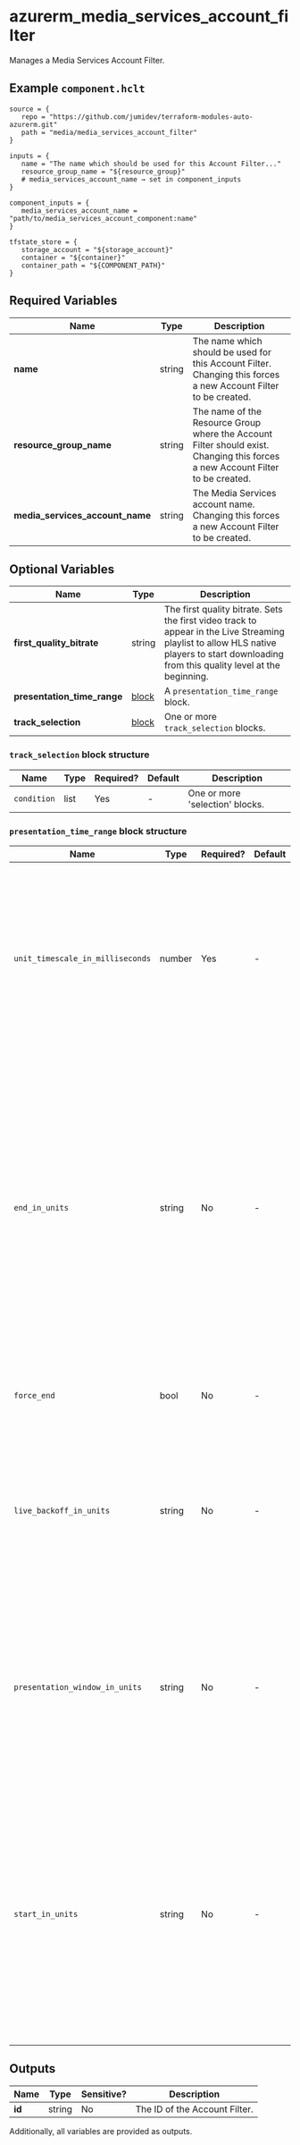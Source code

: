 # azurerm_media_services_account_filter

Manages a Media Services Account Filter.

## Example `component.hclt`

```hcl
source = {
   repo = "https://github.com/jumidev/terraform-modules-auto-azurerm.git"   
   path = "media/media_services_account_filter"   
}

inputs = {
   name = "The name which should be used for this Account Filter..."   
   resource_group_name = "${resource_group}"   
   # media_services_account_name → set in component_inputs
}

component_inputs = {
   media_services_account_name = "path/to/media_services_account_component:name"   
}

tfstate_store = {
   storage_account = "${storage_account}"   
   container = "${container}"   
   container_path = "${COMPONENT_PATH}"   
}

```

## Required Variables

| Name | Type |  Description |
| ---- | --------- |  ----------- |
| **name** | string |  The name which should be used for this Account Filter. Changing this forces a new Account Filter to be created. | 
| **resource_group_name** | string |  The name of the Resource Group where the Account Filter should exist. Changing this forces a new Account Filter to be created. | 
| **media_services_account_name** | string |  The Media Services account name. Changing this forces a new Account Filter to be created. | 

## Optional Variables

| Name | Type |  Description |
| ---- | --------- |  ----------- |
| **first_quality_bitrate** | string |  The first quality bitrate. Sets the first video track to appear in the Live Streaming playlist to allow HLS native players to start downloading from this quality level at the beginning. | 
| **presentation_time_range** | [block](#presentation_time_range-block-structure) |  A `presentation_time_range` block. | 
| **track_selection** | [block](#track_selection-block-structure) |  One or more `track_selection` blocks. | 

### `track_selection` block structure

| Name | Type | Required? | Default | Description |
| ---- | ---- | --------- | ------- | ----------- |
| `condition` | list | Yes | - | One or more 'selection' blocks. |

### `presentation_time_range` block structure

| Name | Type | Required? | Default | Description |
| ---- | ---- | --------- | ------- | ----------- |
| `unit_timescale_in_milliseconds` | number | Yes | - | Specified as the number of milliseconds in one unit timescale. For example, if you want to set a 'start_in_units' at 30 seconds, you would use a value of 30 when using the 'unit_timescale_in_milliseconds' in 1000. Or if you want to set 'start_in_units' in 30 milliseconds, you would use a value of 30 when using the 'unit_timescale_in_milliseconds' in 1. Applies timescale to 'start_in_units', 'start_timescale' and 'presentation_window_in_timescale' and 'live_backoff_in_timescale'. |
| `end_in_units` | string | No | - | The absolute end time boundary. Applies to Video on Demand (VoD). For the Live Streaming presentation, it is silently ignored and applied when the presentation ends and the stream becomes VoD. This is a long value that represents an absolute end point of the presentation, rounded to the closest next GOP start. The unit is defined by 'unit_timescale_in_milliseconds', so an 'end_in_units' of 180 would be for 3 minutes. Use 'start_in_units' and 'end_in_units' to trim the fragments that will be in the playlist (manifest). For example, 'start_in_units' set to 20 and 'end_in_units' set to 60 using 'unit_timescale_in_milliseconds' in 1000 will generate a playlist that contains fragments from between 20 seconds and 60 seconds of the VoD presentation. If a fragment straddles the boundary, the entire fragment will be included in the manifest. |
| `force_end` | bool | No | - | Indicates whether the 'end_in_units' property must be present. If true, 'end_in_units' must be specified or a bad request code is returned. Applies to Live Streaming only. Allowed values: 'false', 'true'. |
| `live_backoff_in_units` | string | No | - | The relative to end right edge. Applies to Live Streaming only. This value defines the latest live position that a client can seek to. Using this property, you can delay live playback position and create a server-side buffer for players. The unit is defined by 'unit_timescale_in_milliseconds'. The maximum live back off duration is 300 seconds. For example, a value of 20 means that the latest available content is 20 seconds delayed from the real live edge. |
| `presentation_window_in_units` | string | No | - | The relative to end sliding window. Applies to Live Streaming only. Use 'presentation_window_in_units' to apply a sliding window of fragments to include in a playlist. The unit is defined by 'unit_timescale_in_milliseconds'. For example, set 'presentation_window_in_units' to 120 to apply a two-minute sliding window. Media within 2 minutes of the live edge will be included in the playlist. If a fragment straddles the boundary, the entire fragment will be included in the playlist. The minimum presentation window duration is 60 seconds. |
| `start_in_units` | string | No | - | The absolute start time boundary. Applies to Video on Demand (VoD) or Live Streaming. This is a long value that represents an absolute start point of the stream. The value gets rounded to the closest next GOP start. The unit is defined by 'unit_timescale_in_milliseconds', so a 'start_in_units' of 15 would be for 15 seconds. Use 'start_in_units' and 'end_in_units' to trim the fragments that will be in the playlist (manifest). For example, 'start_in_units' set to 20 and 'end_in_units' set to 60 using 'unit_timescale_in_milliseconds' in 1000 will generate a playlist that contains fragments from between 20 seconds and 60 seconds of the VoD presentation. If a fragment straddles the boundary, the entire fragment will be included in the manifest. |



## Outputs

| Name | Type | Sensitive? | Description |
| ---- | ---- | --------- | --------- |
| **id** | string | No  | The ID of the Account Filter. | 

Additionally, all variables are provided as outputs.
